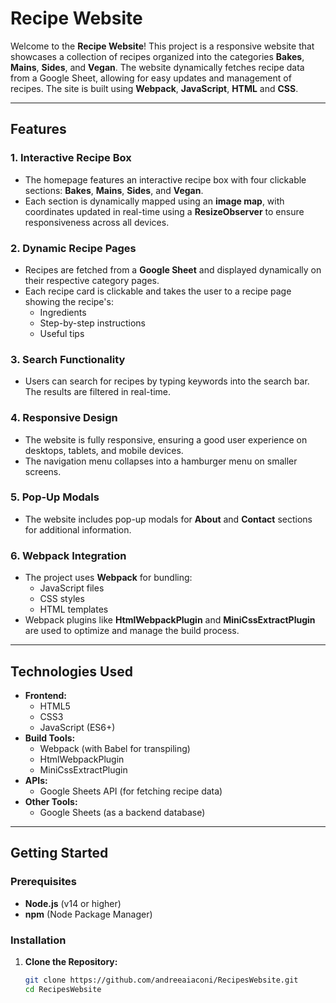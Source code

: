 # Recipe Website

Welcome to the **Recipe Website**! This project is a responsive website that showcases a collection of recipes organized into the categories **Bakes**, **Mains**, **Sides**, and **Vegan**. The website dynamically fetches recipe data from a Google Sheet, allowing for easy updates and management of recipes. The site is built using **Webpack**, **JavaScript**, **HTML** and **CSS**.

---

## Features

### 1. **Interactive Recipe Box**
- The homepage features an interactive recipe box with four clickable sections: **Bakes**, **Mains**, **Sides**, and **Vegan**.
- Each section is dynamically mapped using an **image map**, with coordinates updated in real-time using a **ResizeObserver** to ensure responsiveness across all devices.

### 2. **Dynamic Recipe Pages**
- Recipes are fetched from a **Google Sheet** and displayed dynamically on their respective category pages.
- Each recipe card is clickable and takes the user to a recipe page showing the recipe's:
  - Ingredients
  - Step-by-step instructions
  - Useful tips

### 3. **Search Functionality**
- Users can search for recipes by typing keywords into the search bar. The results are filtered in real-time.

### 4. **Responsive Design**
- The website is fully responsive, ensuring a good user experience on desktops, tablets, and mobile devices.
- The navigation menu collapses into a hamburger menu on smaller screens.

### 5. **Pop-Up Modals**
- The website includes pop-up modals for **About** and **Contact** sections for additional information.

### 6. **Webpack Integration**
- The project uses **Webpack** for bundling:
  - JavaScript files
  - CSS styles
  - HTML templates
- Webpack plugins like **HtmlWebpackPlugin** and **MiniCssExtractPlugin** are used to optimize and manage the build process.

---

## Technologies Used

- **Frontend:**
  - HTML5
  - CSS3
  - JavaScript (ES6+)
- **Build Tools:**
  - Webpack (with Babel for transpiling)
  - HtmlWebpackPlugin
  - MiniCssExtractPlugin
- **APIs:**
  - Google Sheets API (for fetching recipe data)
- **Other Tools:**
  - Google Sheets (as a backend database)

---

## Getting Started

### Prerequisites
- **Node.js** (v14 or higher)
- **npm** (Node Package Manager)

### Installation

1. **Clone the Repository:**
   ```bash
   git clone https://github.com/andreeaiaconi/RecipesWebsite.git
   cd RecipesWebsite
